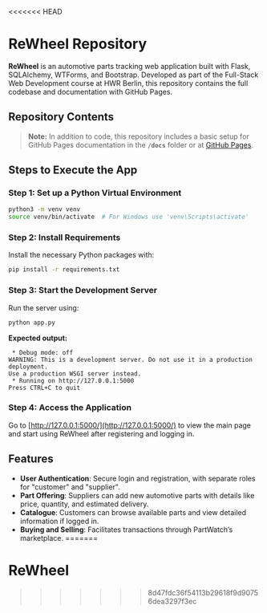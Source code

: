 <<<<<<< HEAD
# ReWheel Repository

**ReWheel** is an automotive parts tracking web application built with Flask, SQLAlchemy, WTForms, and Bootstrap. Developed as part of the Full-Stack Web Development course at HWR Berlin, this repository contains the full codebase and documentation with GitHub Pages.

## Repository Contents

> **Note:** 
In addition to code, this repository includes a basic setup for GitHub Pages documentation in the **`/docs`** folder or at [GitHub Pages](https://timluh98.github.io/FS-Webapp/).

## Steps to Execute the App

### Step 1: Set up a Python Virtual Environment

```bash
python3 -m venv venv
source venv/bin/activate  # For Windows use 'venv\Scripts\activate'
```

### Step 2: Install Requirements

Install the necessary Python packages with:

```bash
pip install -r requirements.txt
```

### Step 3: Start the Development Server

Run the server using:

```bash
python app.py
```

**Expected output:**

```plaintext
 * Debug mode: off
WARNING: This is a development server. Do not use it in a production deployment.
Use a production WSGI server instead.
 * Running on http://127.0.0.1:5000
Press CTRL+C to quit
```

### Step 4: Access the Application

Go to [http://127.0.0.1:5000/](http://127.0.0.1:5000/) to view the main page and start using ReWheel after registering and logging in.

## Features

- **User Authentication**: Secure login and registration, with separate roles for "customer" and "supplier".
- **Part Offering**: Suppliers can add new automotive parts with details like price, quantity, and estimated delivery.
- **Catalogue**: Customers can browse available parts and view detailed information if logged in.
- **Buying and Selling**: Facilitates transactions through PartWatch’s marketplace.
=======
# ReWheel
>>>>>>> 8d47fdc36f54113b29618f9d90756dea3297f3ec
